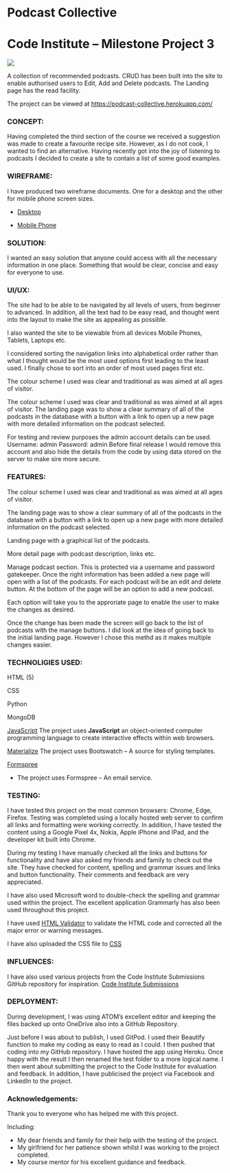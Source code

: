 # Podcast Collective

# Code Institute – Milestone Project 3

<img src="https://www.silverheath.co.uk/images/podcast.jpg" style="margin: 0;">


A collection of recommended podcasts. CRUD has been built into the site to enable authorised users to Edit, Add and Delete podcasts. The Landing page has the read facility.

The project can be viewed at <a>https://podcast-collective.herokuapp.com/</a>



### CONCEPT:
Having completed the third section of the course we received a suggestion was made to create a favourite recipe site.
However, as I do not cook, I wanted to find an alternative. Having recently got into the joy of listening to podcasts I decided to create a site to contain a list of some good examples.

### WIREFRAME:
I have produced two wireframe documents. One for a desktop and the other for mobile phone screen sizes.

* <a href="http://www.silverheath.co.uk/images/podcastdesktop.pdf">Desktop</a>

* <a href="http://www.silverheath.co.uk/images/podcastmobile.pdf">Mobile Phone</a>


### SOLUTION:
I wanted an easy solution that anyone could access with all the necessary information in one place. Something that would be clear, concise and easy for everyone to use.

### UI/UX:
The site had to be able to be navigated by all levels of users, from beginner to advanced. In addition, all the text had to be easy read, and thought went into the layout to make the site as appealing as possible.

I also wanted the site to be viewable from all devices Mobile Phones, Tablets, Laptops etc.

I considered sorting the navigation links into alphabetical order rather than what I thought would be the most used options first leading to the least used. I finally chose to sort into an order of most used pages first etc.

The colour scheme I used was clear and traditional as was aimed at all ages of visitor.

The colour scheme I used was clear and traditional as was aimed at all ages of visitor.
The landing page was to show a clear summary of all of the podcasts in the database with a button with a link to open up a new page with more detailed information on the podcast selected.

For testing and review purposes the admin account details can be used. Username: admin Password: admin
Before final release I would remove this account and also hide the details from the code by using data stored on the server to make sire more secure.


### FEATURES:

The colour scheme I used was clear and traditional as was aimed at all ages of visitor.

The landing page was to show a clear summary of all of the podcasts in the database with a button with a link to open up a new page with more detailed information on the podcast selected.

Landing page with a graphical list of the podcasts.

More detail page with podcast description, links etc.

Manage podcast section. This is protected via a username and password gatekeeper. Once the right information has been added a new page will open with a list of the podcasts. For each podcast will be an edit and delete button. At the bottom of the page will be an option to add a new podcast.

Each option will take you to the approriate page to enable the user to make the changes as desired.

Once the change has been made the screen will go back to the list of podcasts with the manage buttons. I did look at the idea of going back to the initial landing page. However I chose this methd as it makes multiple changes easier.



### TECHNOLIGIES USED:
 
HTML (5)

CSS

Python

MongoDB

<a href="https://developer.mozilla.org/en-US/docs/Web/JavaScript">JavaScript</a>
The project uses __JavaScript__ an object-oriented computer programming language to create interactive effects within web browsers.
    
<a href="https://materializecss.com/">Materialize</a>
The project uses Bootswatch – A source for styling templates.

<a href="https://formspree.io/">Formspree</a>
* The project uses Formspree – An email service.



### TESTING:

I have tested this project on the most common browsers: Chrome, Edge, Firefox. Testing was completed using a locally hosted web server to confirm all links and formatting were working correctly. In addition, I have tested the content using a Google Pixel 4x, Nokia, Apple iPhone and IPad, and the developer kit built into Chrome.

During my testing I have manually checked all the links and buttons for functionality and have also asked my friends and family to check out the site. They have checked for content, spelling and grammar issues and links and button functionality. Their comments and feedback are very appreciated.

I have also used Microsoft word to double-check the spelling and grammar used within the project. 
The excellent application Grammarly has also been used throughout this project.

I have used <a href="https://validator.w3.org/">HTML Validator</a> to validate the HTML code and corrected all the major error or warning messages.

I have also uploaded the CSS file to <a href="https://jigsaw.w3.org/css-validator/">CSS <a>
 
### INFLUENCES:
I have also used various projects from the Code Institute Submissions GitHub repository for inspiration.
 <a href="https://github.com/Code-Institute-Submissions" > Code Institute Submissions</a>
 
### DEPLOYMENT:
During development, I was using ATOM’s excellent editor and keeping the files backed up onto OneDrive also into a GitHub Repository.

Just before I was about to publish, I used GitPod. I used their Beautify function to make my coding as easy to read as I could. I then pushed that coding into my GitHub repository.
I have hosted the app using Heroku. 
Once happy with the result I then renamed the test folder to a more logical name. I then went about submitting the project to the Code Institute for evaluation and feedback.
In addition, I have publicised the project via Facebook and LinkedIn to the project.

### Acknowledgements:
Thank you to everyone who has helped me with this project.

Including:
* My dear friends and family for their help with the testing of the project.
* My girlfriend for her patience shown whilst I was working to the project completed.
* My course mentor for his excellent guidance and feedback.

